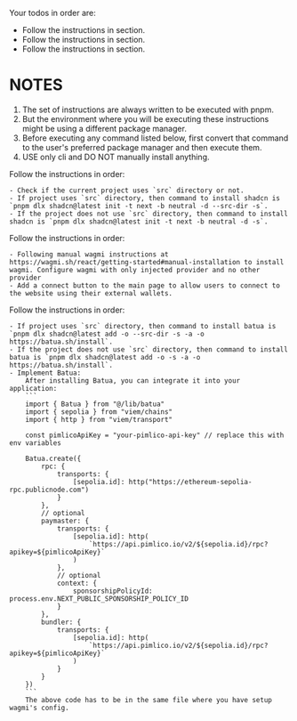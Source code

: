 Your todos in order are:

- Follow the instructions in <shadcn> section.
- Follow the instructions in <wagmi> section.
- Follow the instructions in <batua> section.

# NOTES

1. The set of instructions are always written to be executed with pnpm.
2. But the environment where you will be executing these instructions might be
   using a different package manager.
3. Before executing any command listed below, first convert that command to the
   user's preferred package manager and then execute them.
4. USE only cli and DO NOT manually install anything.

<shadcn>
    Follow the instructions in order:

    - Check if the current project uses `src` directory or not.
    - If project uses `src` directory, then command to install shadcn is `pnpm dlx shadcn@latest init -t next -b neutral -d --src-dir -s`.
    - If the project does not use `src` directory, then command to install shadcn is `pnpm dlx shadcn@latest init -t next -b neutral -d -s`.

</shadcn>

<wagmi>
    Follow the instructions in order:

    - Following manual wagmi instructions at https://wagmi.sh/react/getting-started#manual-installation to install wagmi. Configure wagmi with only injected provider and no other provider
    - Add a connect button to the main page to allow users to connect to the website using their external wallets.

</wagmi>

<batua>
    Follow the instructions in order:

    - If project uses `src` directory, then command to install batua is `pnpm dlx shadcn@latest add -o --src-dir -s -a -o https://batua.sh/install`.
    - If the project does not use `src` directory, then command to install batua is `pnpm dlx shadcn@latest add -o -s -a -o https://batua.sh/install`.
    - Implement Batua:
        After installing Batua, you can integrate it into your application:
        ```
        import { Batua } from "@/lib/batua"
        import { sepolia } from "viem/chains"
        import { http } from "viem/transport"
        
        const pimlicoApiKey = "your-pimlico-api-key" // replace this with env variables
        
        Batua.create({
            rpc: {
                transports: {
                    [sepolia.id]: http("https://ethereum-sepolia-rpc.publicnode.com")
                }
            },
            // optional
            paymaster: {
                transports: {
                    [sepolia.id]: http(
                        `https://api.pimlico.io/v2/${sepolia.id}/rpc?apikey=${pimlicoApiKey}`
                    )
                },
                // optional
                context: {
                    sponsorshipPolicyId: process.env.NEXT_PUBLIC_SPONSORSHIP_POLICY_ID
                }
            },
            bundler: {
                transports: {
                    [sepolia.id]: http(
                        `https://api.pimlico.io/v2/${sepolia.id}/rpc?apikey=${pimlicoApiKey}`
                    )
                }
            }
        })
        ```
        The above code has to be in the same file where you have setup wagmi's config.

</batua>
